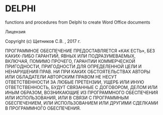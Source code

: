 # DELPHI
functions and procedures from Delphi to create Word Office documents

Лицензия

Copyright (c) Щетников С.В. , 2017 г.



ПРОГРАММНОЕ ОБЕСПЕЧЕНИЕ ПРЕДОСТАВЛЯЕТСЯ «КАК ЕСТЬ», БЕЗ КАКИХ-ЛИБО ГАРАНТИЙ, ЯВНЫХ ИЛИ ПОДРАЗУМЕВАЕМЫХ, 
ВКЛЮЧАЯ, ПОМИМО ПРОЧЕГО, ГАРАНТИИ КОММЕРЧЕСКОЙ ПРИГОДНОСТИ, ПРИГОДНОСТИ ДЛЯ ОПРЕДЕЛЕННОЙ ЦЕЛИ И НЕНАРУШЕНИЯ ПРАВ. 
НИ ПРИ КАКИХ ОБСТОЯТЕЛЬСТВАХ АВТОРЫ ИЛИ ОБЛАДАТЕЛИ АВТОРСКИМ ПРАВОМ НЕ НЕСУТ ОТВЕТСТВЕННОСТИ ЗА ЛЮБЫЕ ПРЕТЕНЗИИ, 
УЩЕРБ ИЛИ ИНУЮ ОТВЕТСТВЕННОСТЬ, БУДУТ СВЯЗАННЫЕ С ДОГОВОРОМ, ДЕЛОМ ИЛИ ИНЫМ ОБРАЗОМ, 
ВОЗНИКАЮЩИЕ ИЗ ПРОГРАММНОГО ОБЕСПЕЧЕНИЯ ИЛИ ИСПОЛЬЗОВАНИЯ, ИЛИ В СВЯЗИ С ПРОГРАММНЫМ ОБЕСПЕЧЕНИЕМ, 
ИЛИ ИСПОЛЬЗОВАНИЕМ ИЛИ ДРУГИМИ СДЕЛКАМИ В ПРОГРАММНОГО ОБЕСПЕЧЕНИЯ.
 
